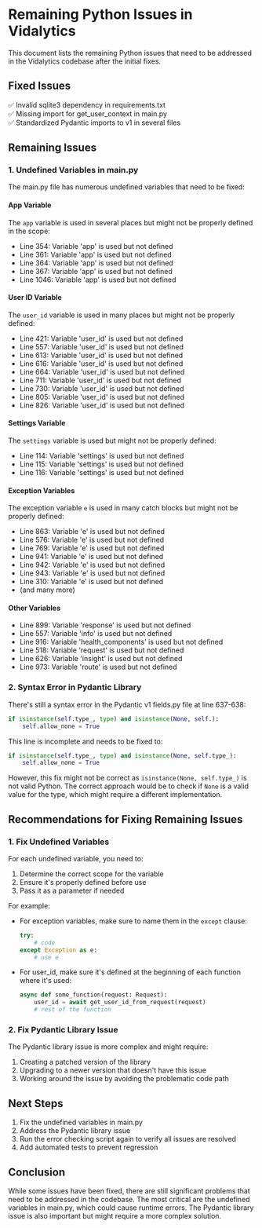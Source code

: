 # Remaining Python Issues in Vidalytics

This document lists the remaining Python issues that need to be addressed in the Vidalytics codebase after the initial fixes.

## Fixed Issues

✅ Invalid sqlite3 dependency in requirements.txt  
✅ Missing import for get_user_context in main.py  
✅ Standardized Pydantic imports to v1 in several files  

## Remaining Issues

### 1. Undefined Variables in main.py

The main.py file has numerous undefined variables that need to be fixed:

#### App Variable

The `app` variable is used in several places but might not be properly defined in the scope:

- Line 354: Variable 'app' is used but not defined
- Line 361: Variable 'app' is used but not defined
- Line 364: Variable 'app' is used but not defined
- Line 367: Variable 'app' is used but not defined
- Line 1046: Variable 'app' is used but not defined

#### User ID Variable

The `user_id` variable is used in many places but might not be properly defined:

- Line 421: Variable 'user_id' is used but not defined
- Line 557: Variable 'user_id' is used but not defined
- Line 613: Variable 'user_id' is used but not defined
- Line 616: Variable 'user_id' is used but not defined
- Line 664: Variable 'user_id' is used but not defined
- Line 711: Variable 'user_id' is used but not defined
- Line 730: Variable 'user_id' is used but not defined
- Line 805: Variable 'user_id' is used but not defined
- Line 826: Variable 'user_id' is used but not defined

#### Settings Variable

The `settings` variable is used but might not be properly defined:

- Line 114: Variable 'settings' is used but not defined
- Line 115: Variable 'settings' is used but not defined
- Line 116: Variable 'settings' is used but not defined

#### Exception Variables

The exception variable `e` is used in many catch blocks but might not be properly defined:

- Line 863: Variable 'e' is used but not defined
- Line 576: Variable 'e' is used but not defined
- Line 769: Variable 'e' is used but not defined
- Line 941: Variable 'e' is used but not defined
- Line 942: Variable 'e' is used but not defined
- Line 943: Variable 'e' is used but not defined
- Line 310: Variable 'e' is used but not defined
- (and many more)

#### Other Variables

- Line 899: Variable 'response' is used but not defined
- Line 557: Variable 'info' is used but not defined
- Line 916: Variable 'health_components' is used but not defined
- Line 518: Variable 'request' is used but not defined
- Line 626: Variable 'insight' is used but not defined
- Line 973: Variable 'route' is used but not defined

### 2. Syntax Error in Pydantic Library

There's still a syntax error in the Pydantic v1 fields.py file at line 637-638:

```python
if isinstance(self.type_, type) and isinstance(None, self.):
    self.allow_none = True
```

This line is incomplete and needs to be fixed to:

```python
if isinstance(self.type_, type) and isinstance(None, self.type_):
    self.allow_none = True
```

However, this fix might not be correct as `isinstance(None, self.type_)` is not valid Python. The correct approach would be to check if `None` is a valid value for the type, which might require a different implementation.

## Recommendations for Fixing Remaining Issues

### 1. Fix Undefined Variables

For each undefined variable, you need to:

1. Determine the correct scope for the variable
2. Ensure it's properly defined before use
3. Pass it as a parameter if needed

For example:

- For exception variables, make sure to name them in the `except` clause:
  ```python
  try:
      # code
  except Exception as e:
      # use e
  ```

- For user_id, make sure it's defined at the beginning of each function where it's used:
  ```python
  async def some_function(request: Request):
      user_id = await get_user_id_from_request(request)
      # rest of the function
  ```

### 2. Fix Pydantic Library Issue

The Pydantic library issue is more complex and might require:

1. Creating a patched version of the library
2. Upgrading to a newer version that doesn't have this issue
3. Working around the issue by avoiding the problematic code path

## Next Steps

1. Fix the undefined variables in main.py
2. Address the Pydantic library issue
3. Run the error checking script again to verify all issues are resolved
4. Add automated tests to prevent regression

## Conclusion

While some issues have been fixed, there are still significant problems that need to be addressed in the codebase. The most critical are the undefined variables in main.py, which could cause runtime errors. The Pydantic library issue is also important but might require a more complex solution.